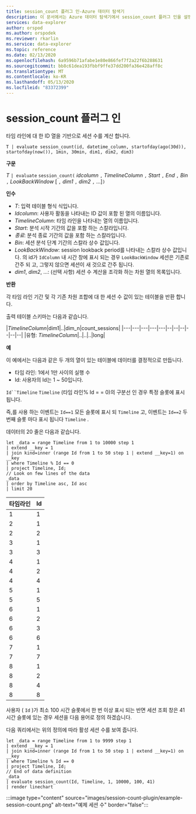 ```yaml
---
title: session_count 플러그 인-Azure 데이터 탐색기
description: 이 문서에서는 Azure 데이터 탐색기에서 session_count 플러그 인을 설명 합니다.
services: data-explorer
author: orspod
ms.author: orspodek
ms.reviewer: rkarlin
ms.service: data-explorer
ms.topic: reference
ms.date: 02/13/2020
ms.openlocfilehash: 6a9596b71afabe1e80e866fef7f2a22f6b288631
ms.sourcegitcommit: bb8c61dea193fbbf9ffe37dd200fa36e428aff8c
ms.translationtype: MT
ms.contentlocale: ko-KR
ms.lasthandoff: 05/13/2020
ms.locfileid: "83372399"
---
```

# <a name="session_count-plugin"></a>session_count 플러그 인

타임 라인에 대 한 ID 열을 기반으로 세션 수를 계산 합니다.

```kusto
T | evaluate session_count(id, datetime_column, startofday(ago(30d)), startofday(now()), 1min, 30min, dim1, dim2, dim3)
```

**구문**

*T* `| evaluate` `session_count(` *idcolumn* `,` *TimelineColumn* `,` *Start* `,` *End* `,` *Bin* `,` *LookBackWindow* [ `,` *dim1* `,` *dim2* `,` ...]`)`

**인수**

* *T*: 입력 테이블 형식 식입니다.
* *Idcolumn*: 사용자 활동을 나타내는 ID 값이 포함 된 열의 이름입니다. 
* *TimelineColumn*: 타임 라인을 나타내는 열의 이름입니다.
* *Start*: 분석 시작 기간의 값을 포함 하는 스칼라입니다.
* *종료*: 분석 종료 기간의 값을 포함 하는 스칼라입니다.
* *Bin*: 세션 분석 단계 기간의 스칼라 상수 값입니다.
* *LookBackWindow*: session lookback period를 나타내는 스칼라 상수 값입니다. 의 id가 `IdColumn` 내 시간 창에 표시 되는 경우 `LookBackWindow` 세션은 기존로 간주 되 고, 그렇지 않으면 세션이 새 것으로 간주 됩니다.
* *dim1*, *dim2*, ...: (선택 사항) 세션 수 계산을 조각화 하는 차원 열의 목록입니다.

**반환**

각 타임 라인 기간 및 각 기존 차원 조합에 대 한 세션 수 값이 있는 테이블을 반환 합니다.

출력 테이블 스키마는 다음과 같습니다.

|*TimelineColumn*|dim1|..|dim_n|count_sessions|
|---|---|---|---|---|--|--|--|--|--|--|
|유형: *TimelineColumn*|..|..|..|long|


**예**


이 예에서는 다음과 같은 두 개의 열이 있는 테이블에 데이터를 결정적으로 만듭니다.
- 타임 라인: 1에서 1만 사이의 실행 수
- Id: 사용자의 Id는 1 ~ 50입니다.

`Id``Timeline` `Timeline` (타임 라인% Id = = 0)의 구분선 인 경우 특정 슬롯에 표시 됩니다.

즉,를 사용 하는 이벤트는 `Id==1` 모든 슬롯에 표시 되 `Timeline` 고, 이벤트는 `Id==2` 두 번째 슬롯 마다 표시 됩니다 `Timeline` .

데이터의 20 줄은 다음과 같습니다.

<!-- csl: https://help.kusto.windows.net/Samples -->
```kusto
let _data = range Timeline from 1 to 10000 step 1
| extend __key = 1
| join kind=inner (range Id from 1 to 50 step 1 | extend __key=1) on __key
| where Timeline % Id == 0
| project Timeline, Id;
// Look on few lines of the data
_data
| order by Timeline asc, Id asc
| limit 20
```

|타임라인|Id|
|---|---|
|1|1|
|2|1|
|2|2|
|3|1|
|3|3|
|4|1|
|4|2|
|4|4|
|5|1|
|5|5|
|6|1|
|6|2|
|6|3|
|6|6|
|7|1|
|7|7|
|8|1|
|8|2|
|8|4|
|8|8|

사용자 ( `Id` )가 최소 100 시간 슬롯에서 한 번 이상 표시 되는 반면 세션 조회 창은 41 시간 슬롯에 있는 경우 세션을 다음 용어로 정의 하겠습니다.

다음 쿼리에서는 위의 정의에 따라 활성 세션 수를 보여 줍니다.

<!-- csl: https://help.kusto.windows.net/Samples -->
```kusto
let _data = range Timeline from 1 to 9999 step 1
| extend __key = 1
| join kind=inner (range Id from 1 to 50 step 1 | extend __key=1) on __key
| where Timeline % Id == 0
| project Timeline, Id;
// End of data definition
_data
| evaluate session_count(Id, Timeline, 1, 10000, 100, 41)
| render linechart 
```

:::image type="content" source="images/session-count-plugin/example-session-count.png" alt-text="예제 세션 수" border="false":::
